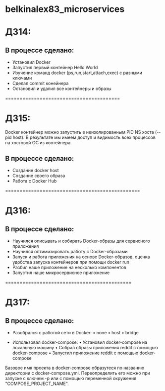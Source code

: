# belkinalex83_microservices

# ДЗ14:

## В процессе сделано:
- Установил Docker
- Запуcтил первый контейнер Hello World
- Изучение команд docker (ps,run,start,attach,exec) с разными ключами
- Сделал commit конейнера
- Остановил и удалил все контейнеры и образы

========================================

# ДЗ15:

Docker контейнер можно запустить в неизолированным PID NS хоста (-- pid host). В результате мы имеем доступ и видимость всех процессов на хостовой ОС из контейнера.

## В процессе сделано:
- Создание docker host
- Создание своего образа
- Работа с Docker Hub

===============================================

# ДЗ16:

## В процессе сделано:
- Научился описывать и собирать Docker-образы для сервисного приложения
- Научился оптимизировать работу с Docker-образами
- Запуск и работа приложения на основе Docker-образов, оценка удобства запуска контейнеров при помощи docker run
- Разбил наше приложение на несколько компонентов
- Запустил наше микросервисное приложение

============================================

# ДЗ17:

## В процессе сделано:
- Разобрался с работой сети в Docker:
• none
• host
• bridge

- Использовал docker-compose:
• Установил docker-compose на локальную машину
• Собрал образы приложения reddit с помощью docker-compose
• Запустил приложение reddit с помощью docker-compose

Базовое имя проекта в docker-compose образутеся по названию директории с docker-compose.yml. Переопределить его можно при запуске с ключем -p или с помощью переменной окружения "COMPOSE_PROJECT_NAME".


